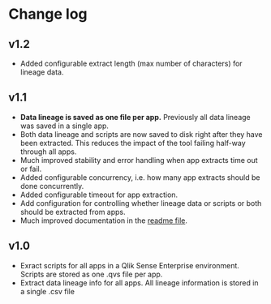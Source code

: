 # Change log

## v1.2

* Added configurable extract length (max number of characters) for lineage data.

## v1.1

* **Data lineage is saved as one file per app.** Previously all data lineage was saved in a single app.
* Both data lineage and scripts are now saved to disk right after they have been extracted. This reduces the impact of the tool failing half-way through all apps.
* Much improved stability and error handling when app extracts time out or fail.
* Added configurable concurrency, i.e. how many app extracts should be done concurrently.
* Added configurable timeout for app extraction.
* Add configuration for controlling whether lineage data or scripts or both should be extracted from apps.
* Much improved documentation in the [readme file](https://github.com/ptarmiganlabs/butler-spyglass/blob/master/readme.md).

## v1.0

* Exract scripts for all apps in a Qlik Sense Enterprise environment. Scripts are stored as one .qvs file per app.
* Extract data lineage info for all apps. All lineage information is stored in a single .csv file